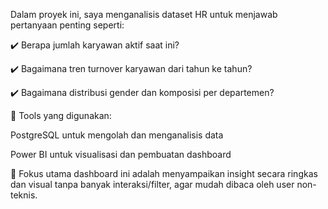 Dalam proyek ini, saya menganalisis dataset HR untuk menjawab pertanyaan penting seperti:

✔️ Berapa jumlah karyawan aktif saat ini?

✔️ Bagaimana tren turnover karyawan dari tahun ke tahun?

✔️ Bagaimana distribusi gender dan komposisi per departemen?

🔧 Tools yang digunakan:

PostgreSQL untuk mengolah dan menganalisis data

Power BI untuk visualisasi dan pembuatan dashboard

🎯 Fokus utama dashboard ini adalah menyampaikan insight secara ringkas dan visual tanpa banyak interaksi/filter, agar mudah dibaca oleh user non-teknis.
